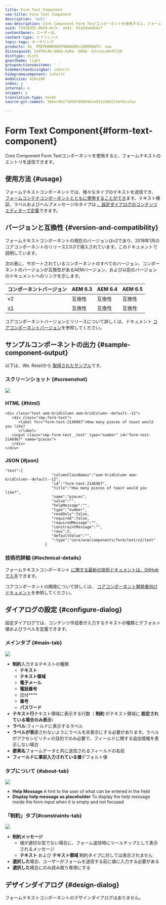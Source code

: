 ```yaml
---
title: Form Text Component
seo-title: Form Text Component
description: 'null'
seo-description: Core Component Form Textコンポーネントを使用すると、フォームテキストのエントリを送信できます。
uuid: f2418d55-0b59-4c7c- a541- d12dda4db4cf
contentOwner: ユーザーは、
content-type: リファレンス
topic-tags: オーサリング
products: SG_ PREPERNEMENTMANAGER/COREMENTS- new
discoiquuid: 3a970c4b-806b-4a0a- b6b8- b3creca4e9f136
disttype: dist5
gnavtheme: light
groupsectionnavitems: ' '
hidemerchandisingbar: inherit
hidepromocomponent: inherit
modalsize: 426x240
index: y
internal: n
snippet: y
translation-type: tm+mt
source-git-commit: 1bbec9b1f109df88964dce051a58d111bf6cafaa

---
```



# Form Text Component{#form-text-component}

Core Component Form Textコンポーネントを使用すると、フォームテキストのエントリを送信できます。

## 使用方法 {#usage}

フォームテキストコンポーネントでは、様々なタイプのテキストを送信でき、 [フォームコンテナコンポーネントとともに使用することができ](form-container.md)ます。テキスト検証、ラベルおよびヘルプメッセージのタイプは [、設定ダイアログのコンテンツエディターで定義](#configure-dialog)できます。

## バージョンと互換性 {#version-and-compatibility}

フォームテキストコンポーネントの現在のバージョンはv2であり、2018年1月のコアコンポーネントのリリース2.0.0で導入されています。このドキュメントで説明しています。

次の表に、サポートされているコンポーネントのすべてのバージョン、コンポーネントのバージョンが互換性があるAEMバージョン、および以前のバージョンのドキュメントへのリンクを示します。

| コンポーネントバージョン | AEM 6.3 | AEM 6.4 | AEM 6.5 |
|--- |--- |--- |--- |
| v2 | 互換性 | 互換性 | 互換性 |
| [v1](form-text-v1.md) | 互換性 | 互換性 | 互換性 |

コアコンポーネントバージョンとリリースについて詳しくは、ドキュメント [コアコンポーネントバージョン](versions.md)を参照してください。

## サンプルコンポーネントの出力 {#sample-component-output}

以下は、We. Retailから [取得されたサンプル](https://helpx.adobe.com/experience-manager/6-5/sites/developing/using/we-retail.html)です。

### スクリーンショット {#screenshot}

![](assets/chlimage_1-22.png)

### HTML {#html}

```
<div class="text aem-GridColumn aem-GridColumn--default--12">
   <div class="cmp-form-text">
      <label for="form-text-2146967">How many pieces of toast would you like?
      </label>
   <input class="cmp-form-text__text" type="number" id="form-text-2146967" name="pieces">
   </div>
</div>
```

### JSON {#json}

```
"text":{  
                     "columnClassNames":"aem-GridColumn aem-GridColumn--default--12",
                     "id":"form-text-2146967",
                     "title":"How many pieces of toast would you like?",
                     "name":"pieces",
                     "value":"",
                     "helpMessage":"",
                     "type":"number",
                     "readOnly":false,
                     "required":false,
                     "requiredMessage":"",
                     "constraintMessage":"",
                     "rows":2,
                     "defaultValue":"",
                     ":type":"core/wcm/components/form/text/v2/text"
                  }
```

### 技術的詳細 {#technical-details}

フォームテキストコンポーネント [に関する最新の技術ドキュメントは、GitHubで入手](https://github.com/adobe/aem-core-wcm-components/tree/master/content/src/content/jcr_root/apps/core/wcm/components/form/text/v2/text)できます。

コアコンポーネントの開発について詳しくは、 [コアコンポーネント開発者向けドキュメント](developing.md)を参照してください。

## ダイアログの設定 {#configure-dialog}

設定ダイアログでは、コンテンツ作成者が入力するテキストの種類とデフォルト値およびラベルを定義できます。

### メインタブ {#main-tab}

![](assets/chlimage_1-23.png)

* **制約**入力するテキストの種類
   * **テキスト**
   * **テキスト領域**
   * **電子メール**
   * **電話番号**
   * 日付****
   * **番号**
   * **パスワード**
* **テキスト行**テキスト領域に表示する行数（ **制約** がテキスト領域に **設定されている場合のみ表示**）
* **ラベル**:フィールドに表示するラベル
* **ラベルが表示**されないようにラベルを非表示にする必要があります。ラベルがアクセシビリティの目的でのみ必要で、フィールドに関する追加情報を表示しない場合
* **要素名**フォームデータと共に送信されるフィールドの名前
* **フィールドに事前入力されている値**デフォルト値

### タブについて {#about-tab}

![](assets/chlimage_1-24.png)

* **Help Message**
A hint to the user of what can be entered in the field
* **Display help message as placeholder**
To display the help message inside the form input when it is empty and not focused

### 「制約」タブ{#constraints-tab}

![](assets/chlimage_1-25.png)

* **制約メッセージ**
   * 値が適切な型でない場合に、フォーム送信時にツールチップとして表示されるメッセージ
   * **テキスト** および **テキスト領域** 制約タイプに対しては表示されません
* **選択した**場合、ユーザーがフォームを送信する前に値に入力する必要がある
* **選択した**場合にのみ読み取り専用にする

## デザインダイアログ {#design-dialog}

フォームテキストコンポーネントのデザインダイアログはありません。